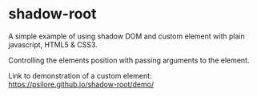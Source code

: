 # shadow-root
A simple example of using shadow DOM and custom element with plain javascript, HTML5 & CSS3.

Controlling the elements position with passing arguments to the element.

Link to demonstration of a custom element: https://psilore.github.io/shadow-root/demo/
